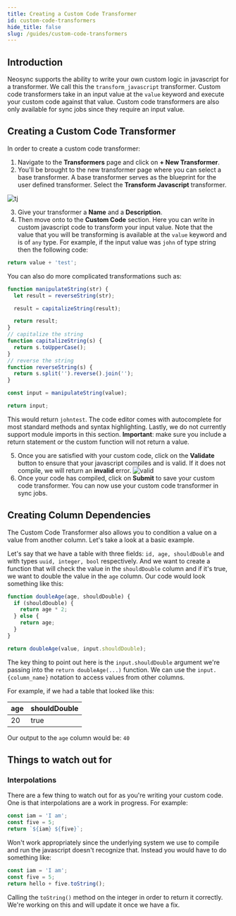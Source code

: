 ```yaml
---
title: Creating a Custom Code Transformer
id: custom-code-transformers
hide_title: false
slug: /guides/custom-code-transformers
---
```


## Introduction

Neosync supports the ability to write your own custom logic in javascript for a transformer. We call this the `transform_javascript` transformer. Custom code transformers take in an input value at the `value` keyword and execute your custom code against that value. Custom code transformers are also only available for sync jobs since they require an input value.

## Creating a Custom Code Transformer

In order to create a custom code transformer:

1. Navigate to the **Transformers** page and click on **+ New Transformer**.
2. You'll be brought to the new transformer page where you can select a base transformer. A base transformer serves as the blueprint for the user defined transformer. Select the **Transform Javascript** transformer.

![tj](https://assets.nucleuscloud.com/neosync/docs/customcodetransformer.png)

3. Give your transformer a **Name** and a **Description**.
4. Then move onto to the **Custom Code** section. Here you can write in custom javascript code to transform your input value. Note that the value that you will be transforming is available at the `value` keyword and is of `any` type. For example, if the input value was `john` of type string then the following code:

```javascript
return value + 'test';
```

You can also do more complicated transformations such as:

```javascript
function manipulateString(str) {
  let result = reverseString(str);

  result = capitalizeString(result);

  return result;
}
// capitalize the string
function capitalizeString(s) {
  return s.toUpperCase();
}
// reverse the string
function reverseString(s) {
  return s.split('').reverse().join('');
}

const input = manipulateString(value);

return input;
```

This would return `johntest`. The code editor comes with autocomplete for most standard methods and syntax highlighting. Lastly, we do not currently support module imports in this section. **Important**: make sure you include a return statement or the custom function will not return a value.

5. Once you are satisfied with your custom code, click on the **Validate** button to ensure that your javascript compiles and is valid. If it does not compile, we will return an **invalid** error.
   ![valid](https://assets.nucleuscloud.com/neosync/docs/validcode.png)
6. Once your code has compiled, click on **Submit** to save your custom code transformer. You can now use your custom code transformer in sync jobs.

## Creating Column Dependencies

The Custom Code Transformer also allows you to condition a value on a value from another column. Let's take a look at a basic example.

Let's say that we have a table with three fields: `id, age, shouldDouble` and with types `uuid, integer, bool` respectively. And we want to create a function that will check the value in the `shouldDouble` column and if it's true, we want to double the value in the `age` column. Our code would look something like this:

```javascript
function doubleAge(age, shouldDouble) {
  if (shouldDouble) {
    return age * 2;
  } else {
    return age;
  }
}

return doubleAge(value, input.shouldDouble);
```

The key thing to point out here is the `input.shouldDouble` argument we're passing into the `return doubleAge(...)` function. We can use the `input.{column_name}` notation to access values from other columns.

For example, if we had a table that looked like this:

| age | shouldDouble |
| --- | ------------ |
| 20  | true         |

Our output to the `age` column would be: `40`

## Things to watch out for

### Interpolations

There are a few thing to watch out for as you're writing your custom code. One is that interpolations are a work in progress. For example:

```javascript
const iam = 'I am';
const five = 5;
return `${iam} ${five}`;
```

Won't work appropriately since the underlying system we use to compile and run the javascript doesn't recognize that. Instead you would have to do something like:

```javascript
const iam = 'I am';
const five = 5;
return hello + five.toString();
```

Calling the `toString()` method on the integer in order to return it correctly. We're working on this and will update it once we have a fix.
